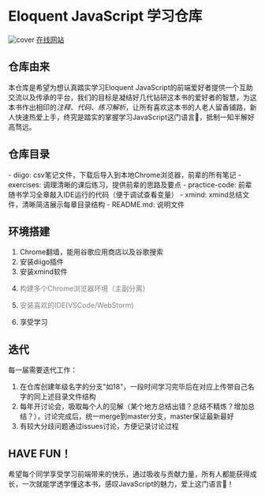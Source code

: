 # Eloquent JavaScript 学习仓库
![cover](https://eloquentjavascript.net/img/cover.jpg)
[在线网站](https://eloquentjavascript.net/)

## 仓库由来
本仓库是希望为想认真踏实学习Eloquent JavaScript的前端爱好者提供一个互助交流以及传承的平台，我们的目标是凝结好几代钻研这本书的爱好者的智慧，为这本书作出相印的*注释、代码、练习解析*，让所有喜欢这本书的人老人留香铺路，新人快速热爱上手，终究是踏实的掌握学习JavaScript这门语言🌟，抵制一知半解好高骛远。

## 仓库目录

\- diigo: csv笔记文件，下载后导入到本地Chrome浏览器，前辈的所有笔记
\- exercises: 调理清晰的课后练习，提供前辈的思路及要点
\- practice-code: 前辈随书学习全章敲入IDE运行的代码（便于调试查看变量）
\- xmind: xmind总结文件，清晰简洁展示每章目录结构
\- README.md: 说明文件
## 环境搭建
1. Chrome翻墙，能用谷歌应用商店以及谷歌搜索
2. 安装diigo插件
3. 安装xmind软件
4. <p style="color: grey">构建多个Chrome浏览器环境（主副分离）</p>
5. <p style="color: grey">安装喜欢的IDE(VSCode/WebStorm)</p>
6. 享受学习
## 迭代
每一届需要迭代工作：
1. 在仓库创建年级名字的分支"如18"，一段时间学习完毕后在对应上传带自己名字的同上述目录文件结构
2. 每年开讨论会，吸取每个人的见解（某个地方总结出错？总结不精炼？增加总结？），讨论完成后，统一merge到master分支，master保证最新最好
3. 有较大分歧问题通过issues讨论，方便记录讨论过程
## HAVE FUN！
希望每个同学享受学习前端带来的快乐，通过吸收与贡献力量，所有人都能获得成长，一次就能学透学懂这本书，感叹JavaScript的魅力，爱上这门语言🤩！